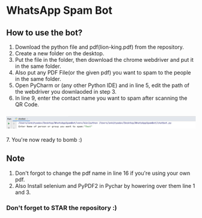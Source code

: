 # WhatsApp Spam Bot
 
## How to use the bot?

1. Download the python file and pdf(lion-king.pdf) from the repository.
2. Create a new folder on the desktop.
3. Put the file in the folder, then download the chrome webdriver and put it in the same folder.
4. Also put any PDF File(or the given pdf) you want to spam to the people in the same folder.
5. Open PyCharm or (any other Python IDE) and in line 5, edit the path of the webdriver you downlaoded in step 3.
6. In line 9, enter the contact name you want to spam after scanning the QR Code. 
<h3 align="center">
<img src="Input.png" alt="WhatsApp spam bot python" />
</h3>
7. You're now ready to bomb :)

## Note
1. Don't forgot to change the pdf name in line 16 if you're using your own pdf.
2. Also Install selenium and PyPDF2 in Pychar by howering over them line 1 and 3.

### Don't forget to STAR the repository :)

 
